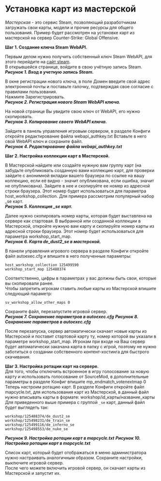# Установка карт из мастерской

*Мастерская* - это сервис Steam, позволяющий разработчикам загружать свои карты, модели и прочие ресурсы для общего пользования.
Пример будет рассмотрен на установке карт из мастерской на сервер Counter-Strike: Global Offensive.

**Шаг 1. Создание ключа Steam WebAPI.**

Первым делом нужно получить собственный ключ Steam WebAPI, для этого перейдите на [сайт steam](http://steamcommunity.com/dev/apikey).<br>
В открывшейся странице, войдите в свою учётную запись Steam.<br>
***Рисунок 1. Вход в учетную запись Steam.***

В окне регистрации нового ключа, в поле Домен введите свой адрес электронной почты и поставьте галочку, подтверждая свое согласие с правилами пользования.<br>
Нажмите Зарегистрировать.<br>
***Рисунок 2. Регистрация нового Steam WebAPI ключа.***

На новой странице Вы увидите свою ключ от WebAPI, его нужно скопировать.<br>
***Рисунок 3. Копирование своего WebAPI ключа.***

Зайдите в панель управления игровым сервером, в разделе Конфиги откройте редактирование файла webapi_authkey.txt
Вставьте в него свой WebAPI ключ и сохраните файл.<br>
***Рисунок 4. Редактирование файла webapi_authkey.txt***


**Шаг 2. Настройка коллекции карт в Мастерской.**

В Мастерской найдите или создайте нужную вам группу карт (на забудьте опубликовать созданную вами коллекцию карт, для проверки зайдите с анонимной вкладки вашего браузера по ссылке на вашу коллекцию, если её видно - значит опубликована, если ошибка, значит не опубликована). Зайдите в нее и скопируйте ее номер из адресной строки браузера. Этот номер будет использоваться для параметра host_workshop_collection.
Для примера рассмотрим популярный набор _se карт.<br>
***Рисунок 5. Коллекция _se карт.***

Далее нужно скопировать номер карты, которая будет выставлена на сервере как стартовая. В выбранной или созданной коллекции в Мастерской, откройте нужную вам карту и скопируйте номер карты из адресной строки браузера. Этот номер будет использоваться для параметра workshop_start_map.<br>
***Рисунок 6. Карта de_dust2_se в мастерской.***

В панели управления игрового сервера в разделе Конфиги откройте файл autoexec.cfg и впишите в него полученные параметры:
```
host_workshop_collection 125499590
workshop_start_map 125488374
```
Соответственно, цифры в параметрах у вас должны быть свои, которые вы скопировали ранее.<br>
Чтобы запретить игрокам ставить любые карты из Мастерской впишите следующий параметр:
```
sv_workshop_allow_other_maps 0
```

Сохраните файл, перезапустите игровой сервер.<br>
***Рисунок 7. Сохранение параметров в autoexec.cfg***
***Рисунок 8. Сохранение параметров в autoexec.cfg***

После перезапуска, сервер автоматически скачает новые карты из Мастерской и поставит стартовой карту ту, номер которой вы указали в параметре workshop_start_map. Игрокам при входе на Ваш сервер будет автоматически закачана карта в папку с игрой, поэтому не нужно заботиться о создании собственного контент-хостинга для быстрого скачивания.

**Шаг 3. Настройка ротации карт на сервере.**<br>
Для того, чтобы отключить встроенное в игру голосование за новую карту и использовать голосование от SourceMod, в дополнительные параметры в разделе Конфиг впишите mp_endmatch_votenextmap 0
Теперь настроим ротацию карт. В разделе Конфиги откройте файл mapcycle.txt, для использования карт из Мастерской, в данный файл нужно вписывать карты в формате: workshop/id_карты/название_карты
Для приведенного выше примера с группой `_se` карт, данный файл будет выглядеть так:
```
workshop/125488374/de_dust2_se
workshop/125498231/de_train_se
workshop/125499116/de_inferno_se
workshop/125498553/de_nuke_se
```
***Рисунок 9. Настройка ротации карт в mapcycle.txt***
***Рисунок 10. Настройка ротации карт в mapcycle.txt***

Список карт, который будет отображаться в меню администратора нужно настраивать аналогичным образом.
Сохраните настройки, выключите игровой сервер.<br>
После чего можете включить игровой сервер, он скачает карты из Мастерской и запустит их. 
